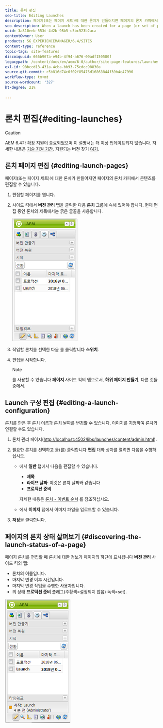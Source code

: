 ```yaml
---
title: 론치 편집
seo-title: Editing Launches
description: 페이지(또는 페이지 세트)에 대한 론치가 만들어지면 페이지의 론치 카피에서 콘텐츠를 편집할 수 있습니다.
seo-description: When a launch has been created for a page (or set of pages) you can edit the content in the launch copy of the page(s).
uuid: 3a310eeb-553d-4d2b-98b5-c5bc523b2aca
contentOwner: User
products: SG_EXPERIENCEMANAGER/6.4/SITES
content-type: reference
topic-tags: site-features
discoiquuid: 666b967a-e94b-4f94-a676-00adf150580f
legacypath: /content/docs/en/aem/6-0/author/site-page-features/launches
exl-id: 98bccd13-431a-4cba-bb93-75cdcc98830a
source-git-commit: c5b816d74c6f02f85476d16868844f39b4c47996
workflow-type: tm+mt
source-wordcount: '327'
ht-degree: 21%

---
```


# 론치 편집{#editing-launches}

>[!CAUTION]
>
>AEM 6.4가 확장 지원이 종료되었으며 이 설명서는 더 이상 업데이트되지 않습니다. 자세한 내용은 [기술 지원 기간](https://helpx.adobe.com/kr/support/programs/eol-matrix.html). 지원되는 버전 찾기 [여기](https://experienceleague.adobe.com/docs/).

## 론치 페이지 편집 {#editing-launch-pages}

페이지(또는 페이지 세트)에 대한 론치가 만들어지면 페이지의 론치 카피에서 콘텐츠를 편집할 수 있습니다.

1. 편집할 페이지를 엽니다.
1. 사이드 킥에서 **버전 관리** 탭을 클릭한 다음 **론치** 그룹에 속해 있어야 합니다. 현재 편집 중인 론치의 제목에서는 굵은 글꼴을 사용합니다.

   ![chlimage_1-13](assets/chlimage_1-13.jpeg)

1. 작업할 론치를 선택한 다음 를 클릭합니다 **스위치**.
1. 편집을 시작합니다.

   >[!NOTE]
   >
   >를 사용할 수 있습니다 **페이지** 사이드 킥의 탭으로서, **하위 페이지 만들기**, 다른 것들 중에서.

## Launch 구성 편집 {#editing-a-launch-configuration}

론치를 만든 후 론치 이름과 론치 날짜를 변경할 수 있습니다. 이미지를 지정하여 론치와 연결할 수도 있습니다.

1. 론치 관리 페이지([http://localhost:4502/libs/launches/content/admin.html](http://localhost:4502/libs/launches/content/admin.html)).

1. 필요한 론치를 선택하고 을(를) 클릭합니다 **편집** 대화 상자를 열려면 다음을 수행하십시오.

   * 에서 **일반** 탭에서 다음을 편집할 수 있습니다.

      * **제목**
      * **라이브 날짜**: 이것은 론치 날짜와 같습니다
      * **프로덕션 준비**

      자세한 내용은 [론치 - 이벤트 순서](/help/sites-authoring/launches.md#launches-the-order-of-events) 를 참조하십시오.

   * 에서 **이미지** 탭에서 이미지 파일을 업로드할 수 있습니다.


1. **저장**&#x200B;을 클릭합니다.

## 페이지의 론치 상태 살펴보기 {#discovering-the-launch-status-of-a-page}

페이지 론치를 편집할 때 론치에 대한 정보가 페이지의 하단에 표시됩니다 **버전 관리** 사이드 킥의 탭:

* 론치의 이름입니다.
* 마지막 변경 이후 시간입니다.
* 마지막 변경 작업을 수행한 사용자입니다.
* 의 상태 **프로덕션 준비** 플래그(주황색=설정되지 않음) 녹색=set).

![chlimage_1-186](assets/chlimage_1-186.png)
